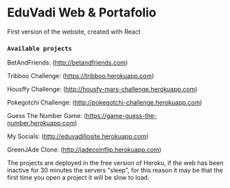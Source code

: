 # EduVadi Web & Portafolio

First version of the website, created with React

### `Available projects`

BetAndFriends: (http://betandfriends.com)

Tribboo Challenge: (https://tribboo.herokuapp.com)

Housffy Challenge: (http://housfy-mars-challenge.herokuapp.com)

Pokegotchi Challenge: (http://pokegotchi-challenge.herokuapp.com)

Guess The Number Game: (https://game-guess-the-number.herokuapp.com)

My Socials: (http://eduvadillosite.herokuapp.com)

GreenJAde Clone: (http://jadecoinflip.herokuapp.com)

The projects are deployed in the free version of Heroku, if the web has been inactive for 30 minutes the servers "sleep", for this reason it may be that the first time you open a project it will be slow to load.
